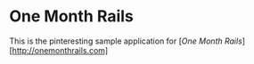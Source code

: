 # One Month Rails

This is the pinteresting sample application for [*One Month Rails*][http://onemonthrails.com]